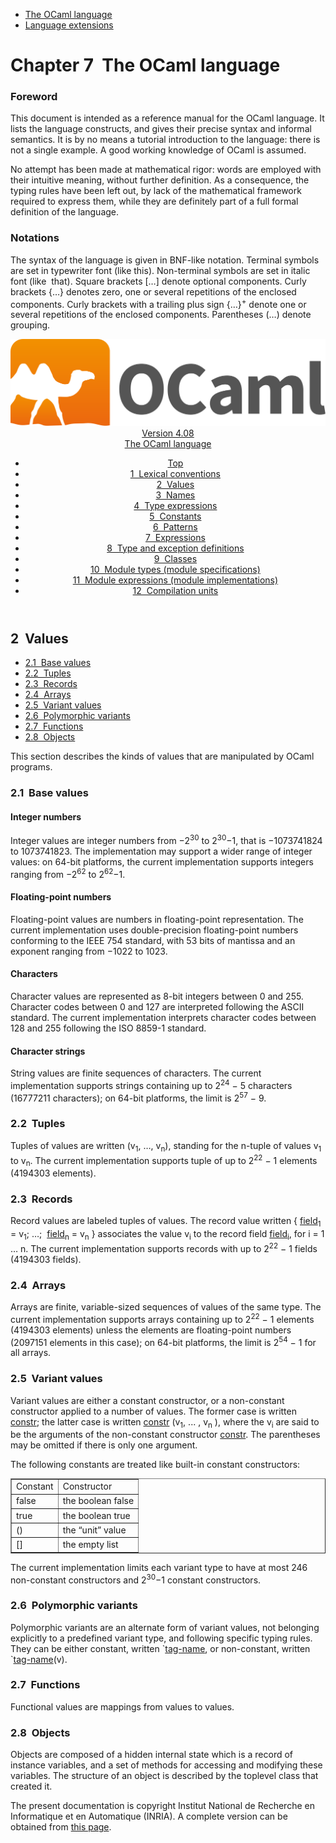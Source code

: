 <!-- ((! set title Manual !)) ((! set documentation !)) ((! set manual !)) ((! set nobreadcrumb !)) -->
<div class="manual content"><ul class="part_menu"><li class="active"><a href="language.html">The OCaml language</a></li><li><a href="extn.html">Language extensions</a></li></ul>




<h1 class="chapter" id="sec73"><span>Chapter 7</span>&nbsp;&nbsp;The OCaml language</h1>
<p> <a id="c:refman"></a>
</p><h3 class="subsection" id="sec74">Foreword</h3>
<p>This document is intended as a reference manual for the OCaml
language. It lists the language constructs, and gives their precise
syntax and informal semantics. It is by no means a tutorial
introduction to the language: there is not a single example. A good
working knowledge of OCaml is assumed.</p><p>No attempt has been made at mathematical rigor: words are employed
with their intuitive meaning, without further definition. As a
consequence, the typing rules have been left out, by lack of the
mathematical framework required to express them, while they are
definitely part of a full formal definition of the language.</p><h3 class="subsection" id="sec75">Notations</h3>
<p>The syntax of the language is given in BNF-like notation. Terminal
symbols are set in typewriter font (<span class="c002"><span class="c003">like</span> <span class="c003">this</span></span>).
Non-terminal symbols are set in italic font (<span class="c010">like</span> &nbsp;<span class="c010">that</span>).
Square brackets […] denote optional components. Curly brackets
{…} denotes zero, one or several repetitions of the enclosed
components. Curly brackets with a trailing plus sign {…}<sup>+</sup>
denote one or several repetitions of the enclosed components.
Parentheses (…) denote grouping.</p><header><nav class="toc brand"><a class="brand" href="https://ocaml.org/"><img src="colour-logo-gray.svg" class="svg" alt="OCaml"></a></nav><nav class="toc"><div class="toc_version"><a href="/docs" id="version-select">Version 4.08</a></div><div class="toc_title"><a href="#">The OCaml language</a></div><ul><li class="top"><a href="#">Top</a></li>
<li><a href="lex.html#start-section">1&nbsp;&nbsp;Lexical conventions</a>
</li><li><a href="values.html#start-section">2&nbsp;&nbsp;Values</a>
</li><li><a href="names.html#start-section">3&nbsp;&nbsp;Names</a>
</li><li><a href="types.html#start-section">4&nbsp;&nbsp;Type expressions</a>
</li><li><a href="const.html#start-section">5&nbsp;&nbsp;Constants</a>
</li><li><a href="patterns.html#start-section">6&nbsp;&nbsp;Patterns</a>
</li><li><a href="expr.html#start-section">7&nbsp;&nbsp;Expressions</a>
</li><li><a href="typedecl.html#start-section">8&nbsp;&nbsp;Type and exception definitions</a>
</li><li><a href="classes.html#start-section">9&nbsp;&nbsp;Classes</a>
</li><li><a href="modtypes.html#start-section">10&nbsp;&nbsp;Module types (module specifications)</a>
</li><li><a href="modules.html#start-section">11&nbsp;&nbsp;Module expressions (module implementations)</a>
</li><li><a href="compunit.html#start-section">12&nbsp;&nbsp;Compilation units</a>
</li></ul></nav></header><a id="start-section"></a><section id="section">




<h2 class="section" id="sec89">2&nbsp;&nbsp;Values</h2>
<ul>
<li><a href="values.html#sec90">2.1&nbsp;&nbsp;Base values</a>
</li><li><a href="values.html#sec95">2.2&nbsp;&nbsp;Tuples</a>
</li><li><a href="values.html#sec96">2.3&nbsp;&nbsp;Records</a>
</li><li><a href="values.html#sec97">2.4&nbsp;&nbsp;Arrays</a>
</li><li><a href="values.html#sec98">2.5&nbsp;&nbsp;Variant values</a>
</li><li><a href="values.html#sec99">2.6&nbsp;&nbsp;Polymorphic variants</a>
</li><li><a href="values.html#sec100">2.7&nbsp;&nbsp;Functions</a>
</li><li><a href="values.html#sec101">2.8&nbsp;&nbsp;Objects</a>
</li></ul>
<p>This section describes the kinds of values that are manipulated by
OCaml programs.</p>
<h3 class="subsection" id="sec90">2.1&nbsp;&nbsp;Base values</h3>
<h4 class="subsubsection" id="sec91">Integer numbers</h4>
<p>Integer values are integer numbers from −2<sup>30</sup> to 2<sup>30</sup>−1, that
is −1073741824 to 1073741823. The implementation may support a
wider range of integer values: on 64-bit platforms, the current
implementation supports integers ranging from −2<sup>62</sup> to 2<sup>62</sup>−1.</p><h4 class="subsubsection" id="sec92">Floating-point numbers</h4>
<p>Floating-point values are numbers in floating-point representation.
The current implementation uses double-precision floating-point
numbers conforming to the IEEE 754 standard, with 53 bits of mantissa
and an exponent ranging from −1022 to 1023.</p><h4 class="subsubsection" id="sec93">Characters</h4>
<p>Character values are represented as 8-bit integers between 0 and 255.
Character codes between 0 and 127 are interpreted following the ASCII
standard. The current implementation interprets character codes
between 128 and 255 following the ISO 8859-1 standard.</p><h4 class="subsubsection" id="sec94">Character strings</h4>
<p> <a id="s:string-val"></a></p><p>String values are finite sequences of characters. The current
implementation supports strings containing up to 2<sup>24</sup> − 5
characters (16777211 characters); on 64-bit platforms, the limit is
2<sup>57</sup> − 9.</p>
<h3 class="subsection" id="sec95">2.2&nbsp;&nbsp;Tuples</h3>
<p>Tuples of values are written <span class="c004">(</span><span class="c010">v</span><sub>1</sub><span class="c004">,</span> …<span class="c004">,</span> <span class="c010">v</span><sub><span class="c009">n</span></sub><span class="c004">)</span>, standing for the
<span class="c009">n</span>-tuple of values <span class="c010">v</span><sub>1</sub> to <span class="c010">v</span><sub><span class="c009">n</span></sub>. The current implementation
supports tuple of up to 2<sup>22</sup> − 1 elements (4194303 elements).</p>
<h3 class="subsection" id="sec96">2.3&nbsp;&nbsp;Records</h3>
<p>Record values are labeled tuples of values. The record value written
<span class="c004">{</span> <a class="syntax" href="names.html#field"><span class="c010">field</span></a><sub>1</sub> <span class="c004">=</span> <span class="c010">v</span><sub>1</sub><span class="c004">;</span> …<span class="c004">;</span> &nbsp;<a class="syntax" href="names.html#field"><span class="c010">field</span></a><sub><span class="c009">n</span></sub> <span class="c004">=</span> <span class="c010">v</span><sub><span class="c009">n</span></sub> <span class="c004">}</span> associates the value
<span class="c010">v</span><sub><span class="c009">i</span></sub> to the record field <a class="syntax" href="names.html#field"><span class="c010">field</span></a><sub><span class="c009">i</span></sub>, for <span class="c009">i</span> = 1 … <span class="c009">n</span>. The current
implementation supports records with up to 2<sup>22</sup> − 1 fields
(4194303 fields).</p>
<h3 class="subsection" id="sec97">2.4&nbsp;&nbsp;Arrays</h3>
<p>Arrays are finite, variable-sized sequences of values of the same
type. The current implementation supports arrays containing up to
2<sup>22</sup> − 1 elements (4194303 elements) unless the elements are
floating-point numbers (2097151 elements in this case); on 64-bit
platforms, the limit is 2<sup>54</sup> − 1 for all arrays.</p>
<h3 class="subsection" id="sec98">2.5&nbsp;&nbsp;Variant values</h3>
<p>Variant values are either a constant constructor, or a non-constant
constructor applied to a number of values. The former case is written
<a class="syntax" href="names.html#constr"><span class="c010">constr</span></a>; the latter case is written <a class="syntax" href="names.html#constr"><span class="c010">constr</span></a> <span class="c004">(</span><span class="c010">v</span><sub>1</sub><span class="c004">,</span> ... <span class="c004">,</span> <span class="c010">v</span><sub><span class="c009">n</span></sub>
<span class="c004">)</span>, where the <span class="c010">v</span><sub><span class="c009">i</span></sub> are said to be the arguments of the non-constant
constructor <a class="syntax" href="names.html#constr"><span class="c010">constr</span></a>. The parentheses may be omitted if there is only
one argument.</p><p>The following constants are treated like built-in constant
constructors:
</p><div class="tableau">
<div class="center"><table class="c000 cellpadding1" border="1"><tbody><tr><td class="c014"><span class="c013">Constant</span></td><td class="c014"><span class="c013">Constructor</span> </td></tr>
<tr><td class="c016">
<span class="c003">false</span></td><td class="c016">the boolean false </td></tr>
<tr><td class="c016"><span class="c003">true</span></td><td class="c016">the boolean true </td></tr>
<tr><td class="c016"><span class="c003">()</span></td><td class="c016">the “unit” value </td></tr>
<tr><td class="c016"><span class="c003">[]</span></td><td class="c016">the empty list </td></tr>
</tbody></table></div></div><p>The current implementation limits each variant type to have at most
246 non-constant constructors and 2<sup>30</sup>−1 constant constructors.</p>
<h3 class="subsection" id="sec99">2.6&nbsp;&nbsp;Polymorphic variants</h3>
<p>Polymorphic variants are an alternate form of variant values, not
belonging explicitly to a predefined variant type, and following
specific typing rules. They can be either constant, written
<span class="c004">`</span><a class="syntax" href="names.html#tag-name"><span class="c010">tag-name</span></a>, or non-constant, written <span class="c004">`</span><a class="syntax" href="names.html#tag-name"><span class="c010">tag-name</span></a><span class="c002"><span class="c003">(</span><span class="c010">v</span><span class="c003">)</span></span>.</p>
<h3 class="subsection" id="sec100">2.7&nbsp;&nbsp;Functions</h3>
<p>Functional values are mappings from values to values.</p>
<h3 class="subsection" id="sec101">2.8&nbsp;&nbsp;Objects</h3>
<p>Objects are composed of a hidden internal state which is a
record of instance variables, and a set of methods for accessing and
modifying these variables. The structure of an object is described by
the toplevel class that created it.

</p>






</section><div class="copyright">The present documentation is copyright Institut National de Recherche en Informatique et en Automatique (INRIA). A complete version can be obtained from <a href="http://caml.inria.fr/pub/docs/manual-ocaml/">this page</a>.</div></div>